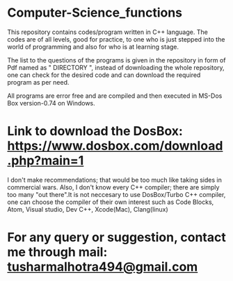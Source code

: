 # Computer-Science_functions

This repository contains codes/program written in C++ language. The codes are of all levels, good for practice, to one who is just stepped into the world of programming and also for who is at learning stage.

The list to the questions of the programs is given in the repository in form of Pdf named as " DIRECTORY ", instead of downloading the whole repository, one can check for the desired code and can download the required program as per need.

All programs are error free and are compiled and then executed in MS-Dos Box version-0.74 on Windows.

# Link to download the DosBox: https://www.dosbox.com/download.php?main=1

I don't make recommendations; that would be too much like taking sides in commercial wars. Also, I don't know every C++ compiler; there are simply too many "out there".It is not neccesary to use DosBox/Turbo C++ compiler, one can choose the compiler of their own interest such as Code Blocks, Atom, Visual studio, Dev C++, Xcode(Mac), Clang(linux)

# For any query or suggestion, contact me through mail: tusharmalhotra494@gmail.com
